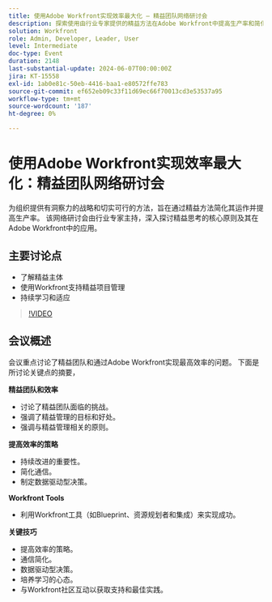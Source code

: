 ```yaml
---
title: 使用Adobe Workfront实现效率最大化 — 精益团队网络研讨会
description: 探索使用由行业专家提供的精益方法在Adobe Workfront中提高生产率和简化运营的策略和实用方法。
solution: Workfront
role: Admin, Developer, Leader, User
level: Intermediate
doc-type: Event
duration: 2148
last-substantial-update: 2024-06-07T00:00:00Z
jira: KT-15558
exl-id: 1ab0e81c-50eb-4416-baa1-e80572ffe783
source-git-commit: ef652eb09c33f11d69ec66f70013cd3e53537a95
workflow-type: tm+mt
source-wordcount: '187'
ht-degree: 0%

---
```


# 使用Adobe Workfront实现效率最大化：精益团队网络研讨会

为组织提供有洞察力的战略和切实可行的方法，旨在通过精益方法简化其运作并提高生产率。 该网络研讨会由行业专家主持，深入探讨精益思考的核心原则及其在Adobe Workfront中的应用。

## 主要讨论点

* 了解精益主体
* 使用Workfront支持精益项目管理
* 持续学习和适应

>[!VIDEO](https://video.tv.adobe.com/v/3429287/?learn=on)

## 会议概述

会议重点讨论了精益团队和通过Adobe Workfront实现最高效率的问题。 下面是所讨论关键点的摘要，

**精益团队和效率**

* 讨论了精益团队面临的挑战。
* 强调了精益管理的目标和好处。
* 强调与精益管理相关的原则。

**提高效率的策略**

* 持续改进的重要性。
* 简化通信。
* 制定数据驱动型决策。

**Workfront Tools**

* 利用Workfront工具（如Blueprint、资源规划者和集成）来实现成功。

**关键技巧**

* 提高效率的策略。
* 通信简化。
* 数据驱动型决策。
* 培养学习的心态。
* 与Workfront社区互动以获取支持和最佳实践。